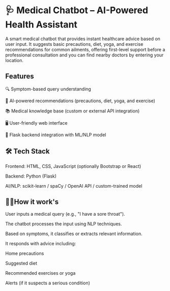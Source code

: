 # 🩺 Medical Chatbot – AI-Powered Health Assistant
A smart medical chatbot that provides instant healthcare advice based on user input. It suggests basic precautions, diet, yoga, and exercise recommendations for common ailments, offering first-level support before a professional consultation and you can find nearby doctors by entering your location.

## Features
🔍 Symptom-based query understanding

🧠 AI-powered recommendations (precautions, diet, yoga, and exercise)

📚 Medical knowledge base (custom or external API integration)

🖥️ User-friendly web interface

🧪 Flask backend integration with ML/NLP model

## 🛠️ Tech Stack
Frontend: HTML, CSS, JavaScript (optionally Bootstrap or React)

Backend: Python (Flask)

AI/NLP: scikit-learn / spaCy / OpenAI API / custom-trained model

## 🧑‍⚕️How it work's 

User inputs a medical query (e.g., "I have a sore throat").

The chatbot processes the input using NLP techniques.

Based on symptoms, it classifies or extracts relevant information.

It responds with advice including:

Home precautions

Suggested diet

Recommended exercises or yoga

Alerts (if it suspects a serious condition)

